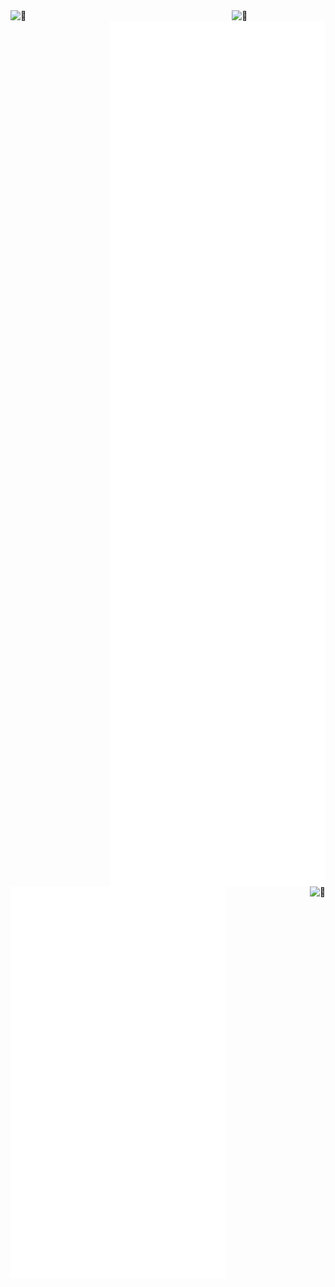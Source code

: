 <div>
  <img align="left" width="345" alt="🦑" src="https://64.media.tumblr.com/62710c9aed5c3f4b7d23700e39bf13a6/ac2a7e65e2f3ff68-50/s540x810/41fb833ef965bec6fbfb06bc9199fa0455457726.gif">
  <img align="right" width="150" alt="🦑" src="https://count.getloli.com/get/@:linuxmobile?theme=rule34">
</div>

<img align="right" width="345" alt="🦑" src="/medias.svg">

<img align="left" width="345" alt="🦑" src="/general.svg">

<img align="right" alt="🦑" src="https://user-images.githubusercontent.com/22963968/114021347-e3c48b80-9870-11eb-8bc8-998bf39b4d0d.png">
